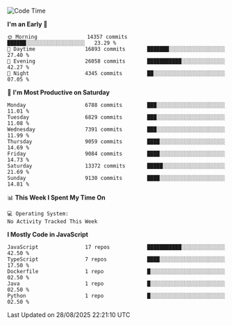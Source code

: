 <!--START_SECTION:waka-->
![Code Time](http://img.shields.io/badge/Code%20Time-3%2C498%20hrs%2059%20mins-blue)

**I'm an Early 🐤** 

```text
🌞 Morning                14357 commits       ██████░░░░░░░░░░░░░░░░░░░   23.29 % 
🌆 Daytime                16893 commits       ███████░░░░░░░░░░░░░░░░░░   27.40 % 
🌃 Evening                26058 commits       ███████████░░░░░░░░░░░░░░   42.27 % 
🌙 Night                  4345 commits        ██░░░░░░░░░░░░░░░░░░░░░░░   07.05 % 
```
📅 **I'm Most Productive on Saturday** 

```text
Monday                   6788 commits        ███░░░░░░░░░░░░░░░░░░░░░░   11.01 % 
Tuesday                  6829 commits        ███░░░░░░░░░░░░░░░░░░░░░░   11.08 % 
Wednesday                7391 commits        ███░░░░░░░░░░░░░░░░░░░░░░   11.99 % 
Thursday                 9059 commits        ████░░░░░░░░░░░░░░░░░░░░░   14.69 % 
Friday                   9084 commits        ████░░░░░░░░░░░░░░░░░░░░░   14.73 % 
Saturday                 13372 commits       █████░░░░░░░░░░░░░░░░░░░░   21.69 % 
Sunday                   9130 commits        ████░░░░░░░░░░░░░░░░░░░░░   14.81 % 
```


📊 **This Week I Spent My Time On** 

```text
💻 Operating System: 
No Activity Tracked This Week
```

**I Mostly Code in JavaScript** 

```text
JavaScript               17 repos            ███████████░░░░░░░░░░░░░░   42.50 % 
TypeScript               7 repos             ████░░░░░░░░░░░░░░░░░░░░░   17.50 % 
Dockerfile               1 repo              █░░░░░░░░░░░░░░░░░░░░░░░░   02.50 % 
Java                     1 repo              █░░░░░░░░░░░░░░░░░░░░░░░░   02.50 % 
Python                   1 repo              █░░░░░░░░░░░░░░░░░░░░░░░░   02.50 % 
```




 Last Updated on 28/08/2025 22:21:10 UTC
<!--END_SECTION:waka-->

<!--
**likaiqiang/likaiqiang** is a ✨ _special_ ✨ repository because its `README.md` (this file) appears on your GitHub profile.

Here are some ideas to get you started:

- 🔭 I’m currently working on ...
- 🌱 I’m currently learning ...
- 👯 I’m looking to collaborate on ...
- 🤔 I’m looking for help with ...
- 💬 Ask me about ...
- 📫 How to reach me: ...
- 😄 Pronouns: ...
- ⚡ Fun fact: ...
-->
